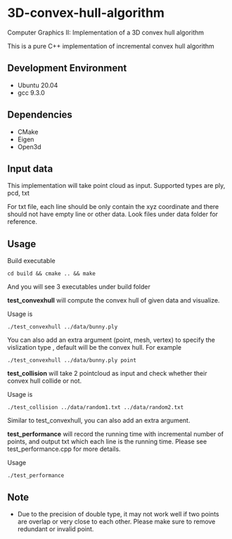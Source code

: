 # 3D-convex-hull-algorithm
Computer Graphics II: Implementation of a 3D convex hull algorithm

This is a pure C++ implementation of incremental convex hull algorithm

## Development Environment
- Ubuntu 20.04
- gcc 9.3.0

## Dependencies
- CMake
- Eigen
- Open3d

## Input data
This implementation will take point cloud as input. Supported types are
ply, pcd, txt

For txt file, each line should be only contain the xyz coordinate and there should not have empty line or other data. Look files under data folder for reference.

## Usage

Build executable
```
cd build && cmake .. && make
```
And you will see 3 executables under build folder

**test_convexhull** will compute the convex hull of given data and visualize.

Usage is
```
./test_convexhull ../data/bunny.ply
```
You can also add an extra argument (point, mesh, vertex) to specify the vislization type , default will be the convex hull. For example
```
./test_convexhull ../data/bunny.ply point
```

**test_collision** will take 2 pointcloud as input and check whether their convex hull collide or not.

Usage is
```
./test_collision ../data/random1.txt ../data/random2.txt
```
Similar to test_convexhull, you can also add an extra argument.

**test_performance** will record the running time with incremental number of points, and output txt which each line is the running time. Please see test_performance.cpp for more details.

Usage
```
./test_performance
```

## Note
- Due to the precision of double type, it may not work well if two points are overlap or very close to each other. Please make sure to remove redundant or invalid point.
